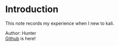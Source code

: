 # Introduction

This note records my experience when I new to kali.  

Author: Hunter  
[Github](https://github.com/dty2?tab=repositories) is here!

